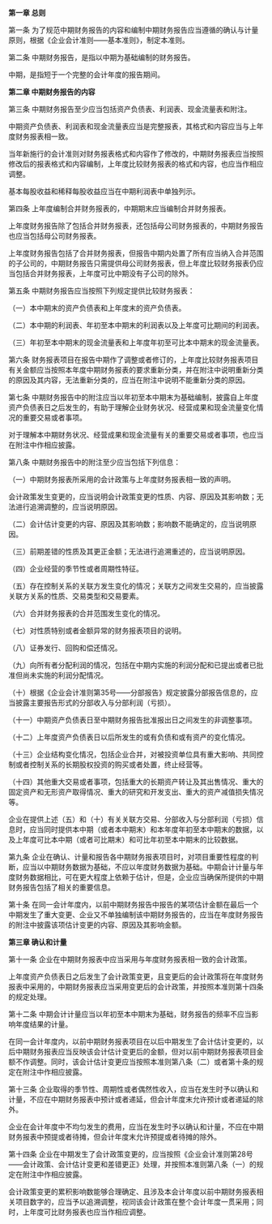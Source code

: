 **第一章 总则**

 第一条 为了规范中期财务报告的内容和编制中期财务报告应当遵循的确认与计量原则，根据《企业会计准则——基本准则》，制定本准则。

 第二条 中期财务报告，是指以中期为基础编制的财务报告。

 中期，是指短于一个完整的会计年度的报告期间。

**第二章 中期财务报告的内容**

 第三条 中期财务报告至少应当包括资产负债表、利润表、现金流量表和附注。

 中期资产负债表、利润表和现金流量表应当是完整报表，其格式和内容应当与上年度财务报表相一致。

 当年新施行的会计准则对财务报表格式和内容作了修改的，中期财务报表应当按照修改后的报表格式和内容编制，上年度比较财务报表的格式和内容，也应当作相应调整。

 基本每股收益和稀释每股收益应当在中期利润表中单独列示。

 第四条 上年度编制合并财务报表的，中期期末应当编制合并财务报表。

 上年度财务报告除了包括合并财务报表，还包括母公司财务报表的，中期财务报告也应当包括母公司财务报表。

 上年度财务报告包括了合并财务报表，但报告中期内处置了所有应当纳入合并范围的子公司的，中期财务报告只需提供母公司财务报表，但上年度比较财务报表仍应当包括合并财务报表，上年度可比中期没有子公司的除外。

 第五条 中期财务报告应当按照下列规定提供比较财务报表：

 （一）本中期末的资产负债表和上年度末的资产负债表。

 （二）本中期的利润表、年初至本中期末的利润表以及上年度可比期间的利润表。

 （三）年初至本中期末的现金流量表和上年度年初至可比本中期末的现金流量表。

 第六条 财务报表项目在报告中期作了调整或者修订的，上年度比较财务报表项目有关金额应当按照本年度中期财务报表的要求重新分类，并在附注中说明重新分类的原因及其内容，无法重新分类的，应当在附注中说明不能重新分类的原因。

 第七条 中期财务报告中的附注应当以年初至本中期末为基础编制，披露自上年度资产负债表日之后发生的，有助于理解企业财务状况、经营成果和现金流量变化情况的重要交易或者事项。

 对于理解本中期财务状况、经营成果和现金流量有关的重要交易或者事项，也应当在附注中作相应披露。

 第八条 中期财务报告中的附注至少应当包括下列信息：

 （一）中期财务报表所采用的会计政策与上年度财务报表相一致的声明。

 会计政策发生变更的，应当说明会计政策变更的性质、内容、原因及其影响数；无法进行追溯调整的，应当说明原因。

 （二）会计估计变更的内容、原因及其影响数；影响数不能确定的，应当说明原因。

 （三）前期差错的性质及其更正金额；无法进行追溯重述的，应当说明原因。

 （四）企业经营的季节性或者周期性特征。

 （五）存在控制关系的关联方发生变化的情况；关联方之间发生交易的，应当披露关联方关系的性质、交易类型和交易要素。

 （六）合并财务报表的合并范围发生变化的情况。

 （七）对性质特别或者金额异常的财务报表项目的说明。

 （八）证券发行、回购和偿还情况。

 （九）向所有者分配利润的情况，包括在中期内实施的利润分配和已提出或者已批准但尚未实施的利润分配情况。

 （十）根据《企业会计准则第35号——分部报告》规定披露分部报告信息的，应当披露主要报告形式的分部收入与分部利润（亏损）。

 （十一）中期资产负债表日至中期财务报告批准报出日之间发生的非调整事项。

 （十二）上年度资产负债表日以后所发生的或有负债和或有资产的变化情况。

 （十三）企业结构变化情况，包括企业合并，对被投资单位具有重大影响、共同控制或者控制关系的长期股权投资的购买或者处置，终止经营等。

 （十四）其他重大交易或者事项，包括重大的长期资产转让及其出售情况、重大的固定资产和无形资产取得情况、重大的研究和开发支出、重大的资产减值损失情况等。

 企业在提供上述（五）和（十）有关关联方交易、分部收入与分部利润（亏损）信息时，应当同时提供本中期（或者本中期末）和本年度年初至本中期末的数据，以及上年度可比本中期（或者可比期末）和可比年初至本中期末的比较数据。

 第九条 企业在确认、计量和报告各中期财务报表项目时，对项目重要性程度的判断，应当以中期财务数据为基础，不应以年度财务数据为基础。中期会计计量与年度财务数据相比，可在更大程度上依赖于估计，但是，企业应当确保所提供的中期财务报告包括了相关的重要信息。

 第十条 在同一会计年度内，以前中期财务报告中报告的某项估计金额在最后一个中期发生了重大变更、企业又不单独编制该中期财务报告的，应当在年度财务报告的附注中披露该项估计变更的内容、原因及其影响金额。

**第三章 确认和计量**

 第十一条 企业在中期财务报表中应当采用与年度财务报表相一致的会计政策。

 上年度资产负债表日之后发生了会计政策变更，且变更后的会计政策将在年度财务报表中采用的，中期财务报表应当采用变更后的会计政策，并按照本准则第十四条的规定处理。

 第十二条 中期会计计量应当以年初至本中期末为基础，财务报告的频率不应当影响年度结果的计量。

 在同一会计年度内，以前中期财务报表项目在以后中期发生了会计估计变更的，以后中期财务报表应当反映该会计估计变更后的金额，但对以前中期财务报表项目金额不作调整。同时，该会计估计变更应当按照本准则第八条（二）或者第十条的规定在附注中作相应披露。

 第十三条 企业取得的季节性、周期性或者偶然性收入，应当在发生时予以确认和计量，不应在中期财务报表中预计或者递延，但会计年度末允许预计或者递延的除外。

 企业在会计年度中不均匀发生的费用，应当在发生时予以确认和计量，不应在中期财务报表中预提或者待摊，但会计年度末允许预提或者待摊的除外。

 第十四条 企业在中期发生了会计政策变更的，应当按照《企业会计准则第28号——会计政策、会计估计变更和差错更正》处理，并按照本准则第八条（一）的规定在附注中作相应披露。

 会计政策变更的累积影响数能够合理确定、且涉及本会计年度以前中期财务报表相关项目数字的，应当予以追溯调整，视同该会计政策在整个会计年度一贯采用；同时，上年度可比财务报表也应当作相应调整。